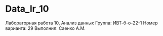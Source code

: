 # Data_lr_10
Лабораторная работа 10, Анализ данных
Группа: ИВТ-б-о-22-1
Номер варианта: 29
Выполнил: Саенко А.М.
